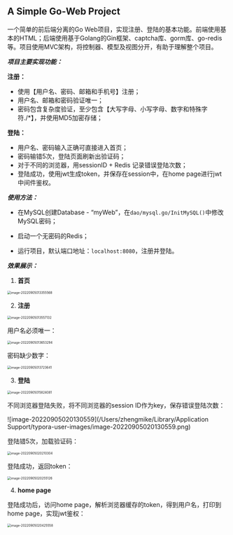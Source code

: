 ## A Simple Go-Web Project

一个简单的前后端分离的Go Web项目，实现注册、登陆的基本功能。前端使用基本的HTML；后端使用基于Golang的Gin框架、captcha库、gorm库、go-redis等。项目使用MVC架构，将控制器、模型及视图分开，有助于理解整个项目。



***项目主要实现功能：***

**注册：**

- 使用【用户名、密码、邮箱和手机号】注册；
- 用户名、邮箱和密码验证唯一；
- 密码包含复杂度验证，至少包含【大写字母、小写字母、数字和特殊字符./*】，并使用MD5加密存储；

**登陆：**

- 用户名、密码输入正确可直接进入首页；
- 密码输错5次，登陆页面刷新出验证码；
- 对于不同的浏览器，用sessionID + Redis 记录错误登陆次数；
- 登陆成功，使用jwt生成token，并保存在session中，在home page进行jwt中间件鉴权。



***使用方法：***

- 在MySQL创建Database - “myWeb”，在`dao/mysql.go/InitMySQL()`中修改MySQL密码；
- 启动一个无密码的Redis；

- 运行项目，默认端口地址：`localhost:8080`，注册并登陆。



***效果展示：***

1. **首页**

<img src="/Users/zhengmike/Library/Application Support/typora-user-images/image-20220905013355568.png" alt="image-20220905013355568" style="zoom:50%;" />



2. **注册**

<img src="/Users/zhengmike/Library/Application Support/typora-user-images/image-20220905013557132.png" alt="image-20220905013557132" style="zoom:50%;" />

用户名必须唯一：

<img src="/Users/zhengmike/Library/Application Support/typora-user-images/image-20220905013653294.png" alt="image-20220905013653294" style="zoom:50%;" />

密码缺少数字：

<img src="/Users/zhengmike/Library/Application Support/typora-user-images/image-20220905013723641.png" alt="image-20220905013723641" style="zoom:50%;" />

3. **登陆**

<img src="/Users/zhengmike/Library/Application Support/typora-user-images/image-20220905015824081.png" alt="image-20220905015824081" style="zoom:50%;" />

不同浏览器登陆失败，将不同浏览器的session ID作为key，保存错误登陆次数：

![image-20220905020130559](/Users/zhengmike/Library/Application Support/typora-user-images/image-20220905020130559.png)

登陆错5次，加载验证码：

<img src="/Users/zhengmike/Library/Application Support/typora-user-images/image-20220905020210304.png" alt="image-20220905020210304" style="zoom:50%;" />

登陆成功，返回token：

<img src="/Users/zhengmike/Library/Application Support/typora-user-images/image-20220905020255126.png" alt="image-20220905020255126" style="zoom:50%;" />

4. **home page**

登陆成功后，访问home page，解析浏览器缓存的token，得到用户名，打印到home page，实现jwt鉴权：

<img src="../home.png" alt="image-20220905020425558" style="zoom:50%;" />
